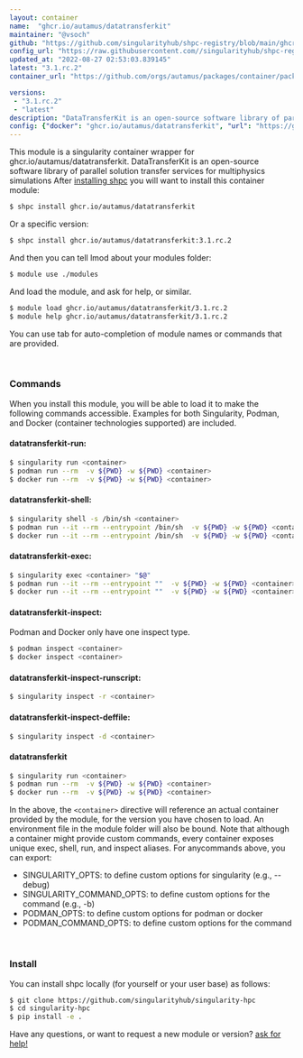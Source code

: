 ```yaml
---
layout: container
name:  "ghcr.io/autamus/datatransferkit"
maintainer: "@vsoch"
github: "https://github.com/singularityhub/shpc-registry/blob/main/ghcr.io/autamus/datatransferkit/container.yaml"
config_url: "https://raw.githubusercontent.com//singularityhub/shpc-registry/main/ghcr.io/autamus/datatransferkit/container.yaml"
updated_at: "2022-08-27 02:53:03.839145"
latest: "3.1.rc.2"
container_url: "https://github.com/orgs/autamus/packages/container/package/datatransferkit"

versions:
 - "3.1.rc.2"
 - "latest"
description: "DataTransferKit is an open-source software library of parallel solution transfer services for multiphysics simulations"
config: {"docker": "ghcr.io/autamus/datatransferkit", "url": "https://github.com/orgs/autamus/packages/container/package/datatransferkit", "maintainer": "@vsoch", "description": "DataTransferKit is an open-source software library of parallel solution transfer services for multiphysics simulations", "latest": {"3.1.rc.2": "sha256:f3207ac76a9961c1768dbce234636a5c02ba6b1a495442d4027bccd00f18c1c7"}, "tags": {"3.1.rc.2": "sha256:f3207ac76a9961c1768dbce234636a5c02ba6b1a495442d4027bccd00f18c1c7", "latest": "sha256:f3207ac76a9961c1768dbce234636a5c02ba6b1a495442d4027bccd00f18c1c7"}}
---
```


This module is a singularity container wrapper for ghcr.io/autamus/datatransferkit.
DataTransferKit is an open-source software library of parallel solution transfer services for multiphysics simulations
After [installing shpc](#install) you will want to install this container module:


```bash
$ shpc install ghcr.io/autamus/datatransferkit
```

Or a specific version:

```bash
$ shpc install ghcr.io/autamus/datatransferkit:3.1.rc.2
```

And then you can tell lmod about your modules folder:

```bash
$ module use ./modules
```

And load the module, and ask for help, or similar.

```bash
$ module load ghcr.io/autamus/datatransferkit/3.1.rc.2
$ module help ghcr.io/autamus/datatransferkit/3.1.rc.2
```

You can use tab for auto-completion of module names or commands that are provided.

<br>

### Commands

When you install this module, you will be able to load it to make the following commands accessible.
Examples for both Singularity, Podman, and Docker (container technologies supported) are included.

#### datatransferkit-run:

```bash
$ singularity run <container>
$ podman run --rm  -v ${PWD} -w ${PWD} <container>
$ docker run --rm  -v ${PWD} -w ${PWD} <container>
```

#### datatransferkit-shell:

```bash
$ singularity shell -s /bin/sh <container>
$ podman run --it --rm --entrypoint /bin/sh  -v ${PWD} -w ${PWD} <container>
$ docker run --it --rm --entrypoint /bin/sh  -v ${PWD} -w ${PWD} <container>
```

#### datatransferkit-exec:

```bash
$ singularity exec <container> "$@"
$ podman run --it --rm --entrypoint ""  -v ${PWD} -w ${PWD} <container> "$@"
$ docker run --it --rm --entrypoint ""  -v ${PWD} -w ${PWD} <container> "$@"
```

#### datatransferkit-inspect:

Podman and Docker only have one inspect type.

```bash
$ podman inspect <container>
$ docker inspect <container>
```

#### datatransferkit-inspect-runscript:

```bash
$ singularity inspect -r <container>
```

#### datatransferkit-inspect-deffile:

```bash
$ singularity inspect -d <container>
```



#### datatransferkit

```bash
$ singularity run <container>
$ podman run --rm  -v ${PWD} -w ${PWD} <container>
$ docker run --rm  -v ${PWD} -w ${PWD} <container>
```


In the above, the `<container>` directive will reference an actual container provided
by the module, for the version you have chosen to load. An environment file in the
module folder will also be bound. Note that although a container
might provide custom commands, every container exposes unique exec, shell, run, and
inspect aliases. For anycommands above, you can export:

 - SINGULARITY_OPTS: to define custom options for singularity (e.g., --debug)
 - SINGULARITY_COMMAND_OPTS: to define custom options for the command (e.g., -b)
 - PODMAN_OPTS: to define custom options for podman or docker
 - PODMAN_COMMAND_OPTS: to define custom options for the command

<br>
  
### Install

You can install shpc locally (for yourself or your user base) as follows:

```bash
$ git clone https://github.com/singularityhub/singularity-hpc
$ cd singularity-hpc
$ pip install -e .
```

Have any questions, or want to request a new module or version? [ask for help!](https://github.com/singularityhub/singularity-hpc/issues)